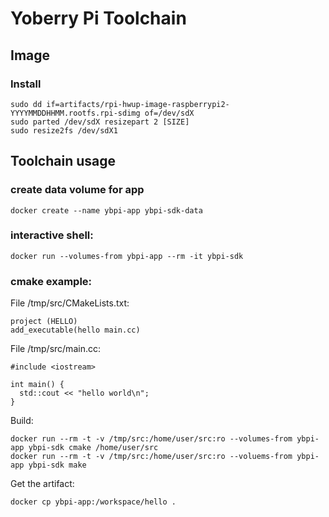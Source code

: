 # Yoberry Pi Toolchain

## Image

### Install

    sudo dd if=artifacts/rpi-hwup-image-raspberrypi2-YYYYMMDDHHMM.rootfs.rpi-sdimg of=/dev/sdX
    sudo parted /dev/sdX resizepart 2 [SIZE]
    sudo resize2fs /dev/sdX1

## Toolchain usage

### create data volume for app
    docker create --name ybpi-app ybpi-sdk-data

### interactive shell:
    docker run --volumes-from ybpi-app --rm -it ybpi-sdk

### cmake example:

File /tmp/src/CMakeLists.txt:

    project (HELLO)
    add_executable(hello main.cc)


File /tmp/src/main.cc:

    #include <iostream>

    int main() {
      std::cout << "hello world\n";
    }


Build:

    docker run --rm -t -v /tmp/src:/home/user/src:ro --volumes-from ybpi-app ybpi-sdk cmake /home/user/src
    docker run --rm -t -v /tmp/src:/home/user/src:ro --voluems-from ybpi-app ybpi-sdk make

Get the artifact:

    docker cp ybpi-app:/workspace/hello .



